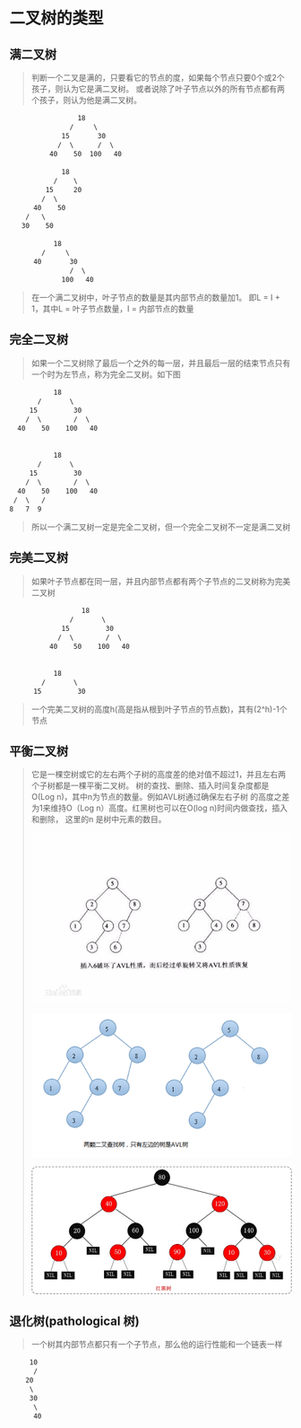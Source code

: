 # 二叉树的类型


## 满二叉树
>判断一个二叉是满的，只要看它的节点的度，如果每个节点只要0个或2个孩子，则认为它是满二叉树。
>或者说除了叶子节点以外的所有节点都有两个孩子，则认为他是满二叉树。
>
                     18
                   /     \  
                 15       30  
                /  \      /  \
              40    50  100   40

                 18
               /    \   
             15     20    
            /  \       
          40    50   
        /   \
       30    50

               18
            /     \  
          40       30  
                   /  \
                 100   40

>在一个满二叉树中，叶子节点的数量是其内部节点的数量加1。
>即L = I + 1，其中L = 叶子节点数量，I = 内部节点的数量

## 完全二叉树
>如果一个二叉树除了最后一个之外的每一层，并且最后一层的结束节点只有一个时为左节点，称为完全二叉树。如下图
>
               18
           /       \  
         15         30  
        /  \        /  \
      40    50    100   40


               18
           /       \  
         15         30  
        /  \        /  \
      40    50    100   40
     /  \   /
    8   7  9 
>所以一个满二叉树一定是完全二叉树，但一个完全二叉树不一定是满二叉树
## 完美二叉树
>如果叶子节点都在同一层，并且内部节点都有两个子节点的二叉树称为完美二叉树

                      18
                   /       \  
                 15         30  
                /  \        /  \
              40    50    100   40


               18
            /       \  
          15         30 

>一个完美二叉树的高度h(高是指从根到叶子节点的节点数)，其有(2^h)-1个节点


## 平衡二叉树
>它是一棵空树或它的左右两个子树的高度差的绝对值不超过1，并且左右两个子树都是一棵平衡二叉树。
>树的查找、删除、插入时间复杂度都是O(Log n)，其中n为节点的数量。例如AVL树通过确保左右子树
>的高度之差为1来维持O（Log n）高度。红黑树也可以在O(log n)时间内做查找，插入和删除，
>这里的n 是树中元素的数目。
>
>![ALV树](_v_images/20190415075151555_7049.jpg)
>
>![AVL树](_v_images/20190415075208936_32746.png)
>
>![红黑树](_v_images/20190415075400399_8278.jpg)

## 退化树(pathological 树)
>一个树其内部节点都只有一个子节点，那么他的运行性能和一个链表一样
>
         10
          /
        20
         \
         30
          \
          40     
